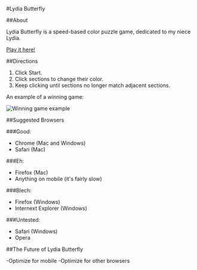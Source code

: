 #Lydia Butterfly

##About

Lydia Butterfly is a speed-based color puzzle game, dedicated to my niece Lydia.

[Play it here!](http://lydiab.herokuapp.com/)

##Directions

1. Click Start.
2. Click sections to change their color.
3. Keep clicking until sections no longer match adjacent sections.

An example of a winning game:

![Winning game example](https://31.media.tumblr.com/f2425ce66787230b819556b2d03858fc/tumblr_inline_n40a8mXizS1s6jjx7.jpg)

##Suggested Browsers

###Good:
- Chrome (Mac and Windows)
- Safari (Mac)

###Eh:
- Firefox (Mac)
- Anything on mobile (it's fairly slow)

###Blech:
- Firefox (Windows)
- Internext Explorer (Windows)

###Untested:
- Safari (Windows)
- Opera

##The Future of Lydia Butterfly

-Optimize for mobile
-Optimize for other browsers
